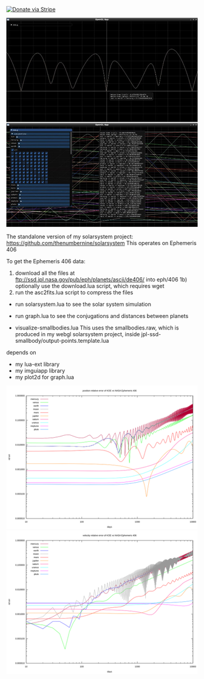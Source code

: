 [![Donate via Stripe](https://img.shields.io/badge/Donate-Stripe-green.svg)](https://buy.stripe.com/00gbJZ0OdcNs9zi288)<br>

![pic 1](images/1.png)
![pic 2](images/2.png)

The standalone version of my solarsystem project: https://github.com/thenumbernine/solarsystem
This operates on Ephemeris 406

To get the Ephemeris 406 data:
1) download all the files at ftp://ssd.jpl.nasa.gov/pub/eph/planets/ascii/de406/ into eph/406
1b) optionally use the download.lua script, which requires wget
2) run the asc2fits.lua script to compress the files

- run solarsystem.lua to see the solar system simulation
- run graph.lua to see the conjugations and distances between planets

- visualize-smallbodies.lua 
	This uses the smallbodies.raw, which is produced in my webgl solarsystem project, inside jpl-ssd-smallbody/output-points.template.lua 

depends on
- my lua-ext library
- my imguiapp library
- my plot2d for graph.lua

![](koe_pos_error.svg)
![](koe_vel_error.svg)
